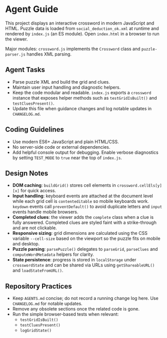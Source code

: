 # Agent Guide

This project displays an interactive crossword in modern JavaScript and HTML.
Puzzle data is loaded from `social_deduction_ok.xml` at runtime and rendered by
`index.js` (an ES module). Open `index.html` in a browser to run the viewer.

Major modules: `crossword.js` implements the `Crossword` class and `puzzle-parser.js` handles XML parsing.
## Agent Tasks
- Parse puzzle XML and build the grid and clues.
- Maintain user input handling and diagnostic helpers.
- Keep the code modular and readable. `index.js` exports a `crossword` instance
  that exposes helper methods such as `testGridIsBuilt()` and
  `testCluesPresent()`.
- Update this file when guidance changes and log notable updates in
  `CHANGELOG.md`.

## Coding Guidelines
- Use modern ES6+ JavaScript and plain HTML/CSS.
- No server-side code or external dependencies.
- Add helpful console output for debugging. Enable verbose diagnostics by setting
  `TEST_MODE` to `true` near the top of `index.js`.

## Design Notes
- **DOM caching**: `buildGrid()` stores cell elements in
  `crossword.cellEls[y][x]` for quick access.
- **Input handling**: keyboard events are attached at the document level while
  each grid cell is `contenteditable` so mobile keyboards work. `keydown` events
  call `preventDefault()` to avoid duplicate letters and `input` events handle
  mobile browsers.
- **Completed clues**: the viewer adds the `complete` class when a clue is fully
  answered. Completed clues are styled faint with a strike-through and are not
  clickable.
- **Responsive sizing**: grid dimensions are calculated using the CSS variable
  `--cell-size` based on the viewport so the puzzle fits on mobile and desktop.
- **Puzzle parsing**: `parsePuzzle()` delegates to `parseGrid`, `parseClues`
  and `computeWordMetadata` helpers for clarity.
- **State persistence**: progress is stored in `localStorage` under
  `crosswordState` and can be shared via URLs using `getShareableURL()`
  and `loadStateFromURL()`.

## Repository Practices
- Keep `AGENTS.md` concise; do not record a running change log here.
  Use `CHANGELOG.md` for notable updates.
- Remove any obsolete sections once the related code is gone.
- Run the simple browser-based tests when relevant:
  - `testGridIsBuilt()`
  - `testCluesPresent()`
  - `logGridState()`

